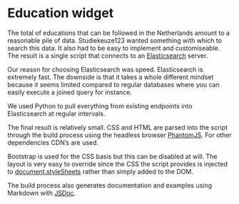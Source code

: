 <!--
  id: 2716
  slug: opleidingen-widget
  type: fortpolio
  excerpt: For Studiekeuze123 I created a widget that searches all available educations in the Netherlands. We pulled data from existing endpoints into Elasticsearch for speed. Source-generated documentation and examples were created so people could easily implement and style the widget.
  categories: JavaScript, HTML/CSS, framework, UX, mobile
  tags: CSS, HTML, JavaScript, Grunt, Elasticsearch, Bootstrap, JSDoc, Python
  clients: Studiekeuze123
  collaboration: 
  prizes: 
  thumbnail: sk123ow.png
  image: sk123ow.png
  images: sk123ow.png, Opleidingen-Widget.png
  inCv: true 
  inPortfolio: true
  dateFrom: 2014-12-08
  dateTo: 2014-12-31
-->

# Education widget

The total of educations that can be followed in the Netherlands amount to a reasonable pile of data. Studiekeuze123 wanted something with which to search this data. It also had to be easy to implement and customiseable. The result is a single script that connects to an [Elasticsearch](http://www.elasticsearch.org/) server.

Our reason for choosing Elasticsearch was speed. Elasticsearch is extremely fast. The downside is that it takes a whole different mindset because it seems limited compared to regular databases where you can easily execute a joined query for instance.

We used Python to pull everything from existing endpoints into Elasticsearch at regular intervals.

The final result is relatively small. CSS and HTML are parsed into the script through the build process using the headless browser [PhantomJS](http://phantomjs.org/). For other dependencies CDN&#8217;s are used.

Bootstrap is used for the CSS basis but this can be disabled at will. The layout is very easy to override since the CSS the script provides is injected to [document.styleSheets](https://developer.mozilla.org/en-US/docs/Web/API/document.styleSheets) rather than simply added to the DOM.

The build process also generates documentation and examples using Markdown with [JSDoc](http://usejsdoc.org/).
